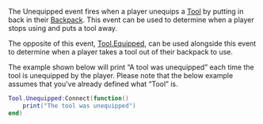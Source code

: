 The Unequipped event fires when a player unequips a [Tool](https://developer.roblox.com/en-us/api-reference/class/Tool) by putting in back in their [Backpack](https://developer.roblox.com/en-us/api-reference/class/Backpack). This event can be used to determine when a player stops using and puts a tool away.

The opposite of this event, [Tool.Equipped](https://developer.roblox.com/en-us/api-reference/event/Tool/Equipped), can be used alongside this event to determine when a player takes a tool out of their backpack to use.

The example shown below will print “A tool was unequipped” each time the tool is unequipped by the player. Please note that the below example assumes that you've already defined what “Tool” is.

```Lua
Tool.Unequipped:Connect(function()
    print("The tool was unequipped")
end)
```
